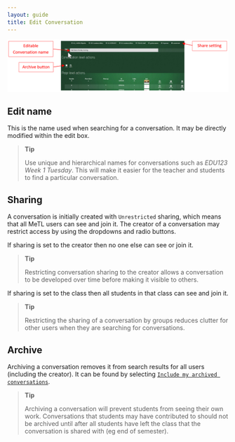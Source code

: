 ```yaml
---
layout: guide
title: Edit Conversation
---
```


![Conversation Search](images/guide-edit-conversation.png)

## Edit name
 
This is the name used when searching for a conversation. 
It may be directly modified within the edit box. 

> **Tip**
>
> Use unique and hierarchical names for conversations such as *EDU123 Week 1 Tuesday*. 
> This will make it easier for the teacher and students to find a particular conversation.

## Sharing

A conversation is initially created with `Unrestricted` sharing, which means that all MeTL users can see and join it. 
The creator of a conversation may restrict access by using the dropdowns and radio buttons. 

If sharing is set to the creator then no one else can see or join it.

> **Tip**
>
> Restricting conversation sharing to the creator allows a conversation to be developed over time before making it visible to others. 

If sharing is set to the class then all students in that class can see and join it. 

> **Tip**
>
> Restricting the sharing of a conversation by groups reduces clutter for other users when they are searching for conversations.  

## Archive

Archiving a conversation removes it from search results for all users (including the creator). 
It can be found by selecting [`Include my archived conversations`]({{site.baseurl}}/guide-conversations.html#include-my-archived-conversations). 

> **Tip**
>
> Archiving a conversation will prevent students from seeing their own work. 
> Conversations that students may have contributed to should not be archived until after all students have left the class that the conversation is shared with (eg end of semester).
